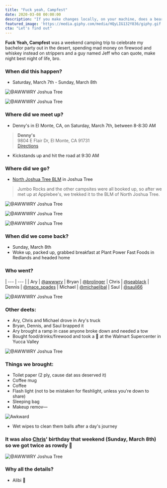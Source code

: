 ```yaml
---
title: "Fuck yeah, Campfest"
date: 2020-03-08 00:00:00
description: "If you make changes locally, on your machine, does a bear really shit in the woods?"
featured_image: 'https://media.giphy.com/media/HQyLIG132Y836/giphy.gif'
cta: "Let's find out"
---
```


**Fuck Yeah, Campfest** was a weekend camping trip to celebrate my bachelor party out in the desert, spending mad money on firewood and whiskey instead on strippers and a guy named Jeff who can quote, make night best night of life, bro.

### When did this happen?
- Saturday, March 7th - Sunday, March 8th

![@AWWWRY Joshua Tree](/images/blog/awwwry-joshua-tree-03-10-2020-01.jpg)

![@AWWWRY Joshua Tree](/images/blog/awwwry-joshua-tree-03-10-2020-02.jpg)

### Where did we meet up?
- Denny's in El Monte, CA, on Saturday, March 7th, between 8-8:30 AM

> **Denny's**  
9804 E Flair Dr, El Monte, CA 91731  
[Directions][url-dennys]

- Kickstands up and hit the road at 9:30 AM

### Where did we go?

- [North Joshua Tree BLM][url-blm] in Joshua Tree

> Jumbo Rocks and the other campsites were all booked up, so after we met up at Applebee's, we trekked it to the BLM of North Joshua Tree.


![@AWWWRY Joshua Tree](/images/blog/awwwry-joshua-tree-03-10-2020-03.jpg)


![@AWWWRY Joshua Tree](/images/blog/awwwry-joshua-tree-03-10-2020-04.jpg)


![@AWWWRY Joshua Tree](/images/blog/awwwry-joshua-tree-03-10-2020-05.jpg)

### When did we come back?
- Sunday, March 8th
- Woke up, packed up, grabbed breakfast at Plant Power Fast Foods in Redlands and headed home

### Who went?

| --- | --- |
| Ary | [@awwwry][url-awwwry]
| Bryan | [@brolinger][url-brolinger]
| Chris | [@seablack][url-seablack]
| Dennis | [@mace_spades][url-mace-spades]
| Michael | [@michaeljbal][url-michaeljbal]
| Saul | [@sauli66][url-sauli66]

![@AWWWRY Joshua Tree](/images/blog/awwwry-joshua-tree-03-10-2020-06.jpg)

### Other deets:
- Ary, Chris and Michael drove in Ary's truck
- Bryan, Dennis, and Saul brapped it
- Ary brought a ramp in case anyone broke down and needed a tow
- Bought food/drinks/firewood and took a 💩 at the Walmart Supercenter in Yucca Valley

![@AWWWRY Joshua Tree](/images/blog/awwwry-joshua-tree-03-10-2020-07.jpg)

### Things we brought:
- Toilet paper (2 ply, cause dat ass deserved it)
- Coffee mug
- Coffee
- Flash light (not to be mistaken for fleshlight, unless you're down to share)
- Sleeping bag
- Makeup remov—

![Awkward](https://media.giphy.com/media/13n7XeyIXEIrbG/giphy.gif)

- Wet wipes to clean them balls after a day's journey

### It was also [Chris][url-seablack]' birthday that weekend (Sunday, March 8th) so we got twice as rowdy 🕺

![@AWWWRY Joshua Tree](/images/blog/awwwry-joshua-tree-03-10-2020-08.jpg)

### Why all the details?
- Alibi 🤫

[url-awwwry]: https://www.instagram.com/awwwry
[url-brolinger]: https://www.instagram.com/brolinger
[url-seablack]: https://www.instagram.com/seablack
[url-mace-spades]: https://www.instagram.com/mace_spades
[url-fernandovtpjr]: https://www.instagram.com/fernandovtpjr
[url-michaeljbal]: https://www.instagram.com/michaeljbal
[url-sauli66]: https://www.instagram.com/sauli66
[url-dennys]: https://goo.gl/maps/i4WHLxTWAgUEc7M5A
[url-blm]: https://www.nps.gov/jotr/planyourvisit/camping-outside-of-the-park.htm
[url-pioneertown]: https://www.visitcalifornia.com/attraction/pioneertown